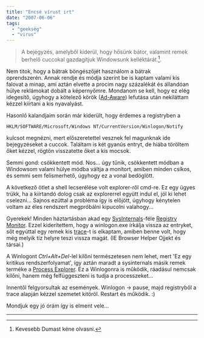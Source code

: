 ```yaml
---
title: "Encsé vírust irt"
date: "2007-06-06"
tags: 
  - "geekség"
  - "virus"
---
```


> A bejegyzés, amelyből kiderül, hogy hősünk bátor, valamint remek berhelő cuccokal gazdagítjuk Windowsunk kelléktárát.[^1].

Nem titok, hogy a bátrak böngészőjét használom a bátrak oprendszerén. Annak rendje és módja szerint be is kaptam valami kis falovat a minap, ami aztán elvette a procim nagy százalékát és állandóan hülye reklámokat dobált a képernyőmre. Mondanom se kell, hogy ez elég idegesítő, úgyhogy a kötelező körök ([Ad-Aware](http://www.lavasoftusa.com/)) lefutása után nekiláttam kézzel kiírtani a kis nyavalyást.

Hasonló kalandjaim során már kiderült, hogy érdemes a registryben a

```
HKLM/SOFTWARE/Microsoft/Windows NT/CurrentVersion/Winlogon/Notify
```

kulcsot megnézni, mert előszeretettel vesznek fel magunknak ide bejegyzéseket a cuccok. Találtam is két gyanús entryt, de hiába töröltem őket kézzel, rögtön visszatette őket a kis mocsok.

Semmi gond: csökkentett mód. Nos... úgy tűnik, csökkentett módban a Windowsom valami hülye módba váltja a monitort, amiben minden csíkos, és semmi sem felismerhető, úgyhogy ez a vonal bedöglött.

A következő ötlet a shell lecserélése volt explorer-ről cmd-re. Ez egy ügyes trükk, ha a kiírtandó dolog csak az explorerrel együtt indul el, jól ki lehet cselezni... Sajnos ezúttal a probléma így is előjött, úgyhogy kénytelen voltam az éles rendszert megpróbálni kipucolni valahogy...

Gyerekek! Minden háztartásban akad egy [SysInternals](http://www.microsoft.com/technet/sysinternals/default.mspx)-féle [Registry Monitor](http://www.microsoft.com/technet/sysinternals/ProcessesAndThreads/Regmon.mspx). Ezzel kiderítettem, hogy a winlogon.exe írkálja vissza az entryket, sőt egyúttal egy remek kis [trace](files/trace.txt)-t is elkaptam, amiben benne volt, hogy még melyik tíz helyre teszi vissza magát. (IE Browser Helper Ojjekt és társai.)

A Winlogont _Ctrl+Alt+Del_-lel kilőni természetesen nem lehet, mert 'Ez egy kritikus rendszerfolyamat', így aztán maradt a sysinternals másik remek terméke a [Process Explorer](http://www.microsoft.com/technet/sysinternals/ProcessesAndThreads/ProcessExplorer.mspx). Ez a Winlogonra is működik, ráadásul nemcsak kilőni, hanem még felfüggeszteni is tudja a processzeket...

Innentől felgyorsultak az események. Winlogon -> pause, majd registryből a trace alapján kézzel szemetet kitöröl. Restart és működik. :)

Mondjuk egy jó órám így is elment vele...

* * *

[^1]: Kevesebb Dumast kéne olvasni.
